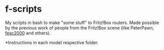 # f-scripts
My scripts in bash to make "some stuff" to Fritz!Box routers. Made possible by the previous work of people from the Fritz!Box scene (like PeterPawn, [fesc2000](http://bitbucket.org/fesc2000/) and others).

*Instructions in each model respective folder.
